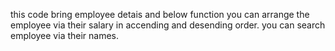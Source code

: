 this code bring employee detais and below function
you can arrange the employee via their salary in accending and desending order.
you can search employee via their names.

